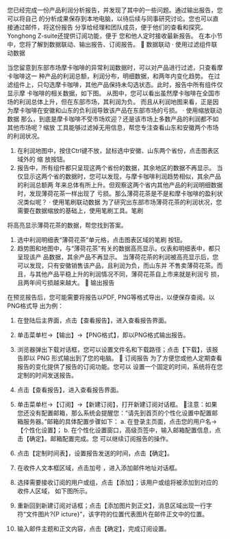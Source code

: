 您已经完成一份产品利润分析报告，并发现了其中的一些问题。通过输出报告，您可以将自己
的分析成果保存到本地电脑，以待后续与同事研究讨论。您也可以直接通过邮件，将这份报告
分享给经理和团队成员，便于他们的查看和探究。Yonghong Z-suite还提供订阅功能，便于
您和他人定时接收最新报告。
在本小节中，您将了解到数据联动、输出报告、订阅报告。
 数据联动
· 使用过滤组件联动数据

当您留意到东部市场摩卡咖啡的异常利润数据时，可以对产品进行过滤，只查看摩卡咖啡这一
种产品的利润总额，利润分布，明细数据，和两年内变化趋势。
在过滤组件上，只勾选摩卡咖啡，其他产品保持未勾选状态。此时，报告中所有组件仅显示摩
卡咖啡的相关数据，如下图。
从图中，您可以看出虽然摩卡咖啡在全国市场的利润总体上升，但在东部市场，其利润为负。
而且从利润地图来看，正是因为摩卡咖啡在安徽和山东的负利润导致该产品在东部市场的亏损。
· 使用缩放联动数据
那么，到底是摩卡咖啡不受市场欢迎？还是该市场上多数产品的利润都不如其他市场呢？缩放
工具能够过滤掉无用信息，帮您专注查看山东和安徽两个市场的利润状况。

1. 在利润地图中，按住Ctrl键不放，鼠标选中安徽、山东两个省份，点击图表区域外的 缩
放按钮。
2. 报告中，所有组件都只呈现这两个省份的数据，其余地区的数据不再显示。
当仅显示这两个省的数据时，您可以发现，与摩卡咖啡利润趋势相似，其余产品的利润总额两
年来总体有所上升。但观察这两个省内其他产品的利润明细数据时，发现薄荷花茶一样出现了
亏损。那么薄荷花茶是不是和摩卡咖啡的盈利状况类似呢？
· 使用笔刷联动数据
为了研究出东部市场薄荷花茶的利润状况，您需要在数据缩放的基础上，使用笔刷工具。笔刷

将高亮显示薄荷花茶的数据，帮您找到答案。
1. 选中利润明细表“薄荷花茶”单元格，点击图表区域的笔刷 按钮。
2. 趋势图和地图中，与“薄荷花茶”有关的数据高亮显示。仪表和明细表中，都只呈现该产
品数据，其余产品不再显示。
当薄荷花茶的利润被高亮显示后，您可以发现，只有安徽销售该产品，且利润为负，而山东并
不售卖薄荷花茶。而且，与其他产品平稳上升的利润情况不同，薄荷花茶自上市来就是利润亏
损，且两年间亏损越来越大。
 输出报告

在预览报告后，您可能需要将报告以PDF, PNG等格式导出，以便保存查阅。以PNG格式导
出为例：
1. 在登陆后主界面，点击【查看报告】，进入查看报告界面。
2. 单击菜单栏->【输出】->【PNG格式】，即以PNG格式输出报告。
3. 浏览器弹出下载对话框，您可以设置文件名和下载路径；点击【下载】，该报告即以 PNG
形式输出到了您的电脑。
 订阅报告
为了方便您或他人定期查看报告的变化提供了报告的订阅功能。您可以
设置一个固定的时间，系统将在您定制的时间发送报告。
1. 点击【查看报告】，进入查看报告界面。

2. 单击菜单栏->【订阅】->【新建订阅】，打开新建订阅对话框。
注意：如果您还没有配置邮箱，那么系统会提醒您：“请先到首页的个性化设置中配置邮
箱服务器。”邮箱的具体配置步骤如下：
a. 在登录主页面，点击您的用户名->【个性化设置】；
b. 在个性化设置窗口，高级页签中，输入邮箱配置信息，点击【确定】。邮箱配置完成。您
可以继续订阅报告的操作。
3. 点击【定制时间表】，设置报告发送的时间，点击【确定】。
4. 在收件人文本框区域，点击加号 ，进入添加邮件地址对话框。
5. 选择需要接收订阅的用户或组，点击【添加】；该用户或组将被添加到对应的收件人区域，
如下图所示。

6. 重新回到新建订阅对话框；点击【添加图片到正文】，消息区域出现一行字符“文件图片?{P
icture}”，该字符的位置代表图片在邮件正文中的位置。
7. 输入邮件主题和正文内容，点击【确定】，完成订阅设置。

